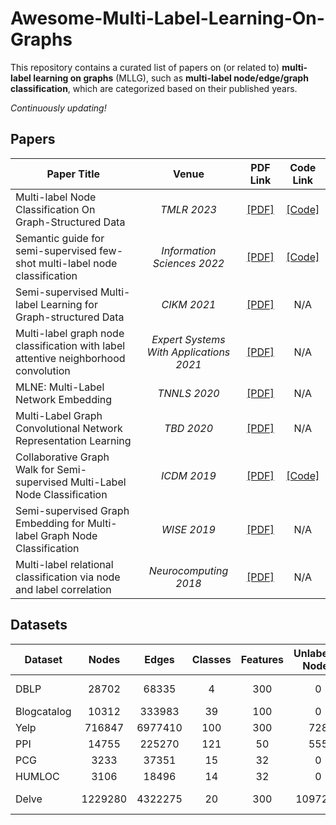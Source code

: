 # Awesome-Multi-Label-Learning-On-Graphs

This repository contains a curated list of papers on (or related to) **multi-label learning on graphs** (MLLG), such as **multi-label node/edge/graph classification**, which are categorized based on their published years.

*Continuously updating!*
## Papers
| **Paper Title** | **Venue** | **PDF Link** | **Code Link** |
| --------------- | :--------: | :--------: | :--------: | 
| Multi-label Node Classification On Graph-Structured Data | _TMLR 2023_ | [[PDF]](https://openreview.net/pdf?id=EZhkV2BjDP) | [[Code]](https://github.com/Tianqi-py/MLGNC) | 
| Semantic guide for semi-supervised few-shot multi-label node classification | _Information Sciences 2022_ | [[PDF]](https://www.sciencedirect.com/science/article/pii/S0020025522000111) | [[Code]](https://github.com/xiaolin1207/LARN) |
| Semi-supervised Multi-label Learning for Graph-structured Data | _CIKM 2021_ |[[PDF]](https://dl.acm.org/doi/10.1145/3459637.3482391) | N/A |
| Multi-label graph node classification with label attentive neighborhood convolution | _Expert Systems With Applications 2021_ | [[PDF]](https://www.sciencedirect.com/science/article/pii/S0957417421005042) | N/A |
| MLNE: Multi-Label Network Embedding | _TNNLS 2020_ | [[PDF]](https://ieeexplore.ieee.org/document/8894391) | N/A |
| Multi-Label Graph Convolutional Network Representation Learning | _TBD 2020_ | [[PDF]](https://ieeexplore.ieee.org/document/9177263) | N/A |
| Collaborative Graph Walk for Semi-supervised Multi-Label Node Classification | _ICDM 2019_ | [[PDF]](https://ieeexplore.ieee.org/document/8970680) | [[Code]](https://github.com/Uchman21/MLGW) |
| Semi-supervised Graph Embedding for Multi-label Graph Node Classification | _WISE 2019_ | [[PDF]](https://link.springer.com/chapter/10.1007/978-3-030-34223-4_35) | N/A |
| Multi-label relational classification via node and label correlation | _Neurocomputing 2018_ | [[PDF]](https://www.sciencedirect.com/science/article/pii/S0925231218302467) | N/A |

## Datasets
| **Dataset** | **Nodes** | **Edges** | **Classes** | **Features** |  **Unlabeled Nodes** | **Links** | 
| --------------- | :--------: | :--------: | :--------: | :--------: | :--------: | :--------: | 
| DBLP	| 28702 |	68335	| 4	| 300	| 0	| https://www.dropbox.com/sh/tg8nclx5gpctbmo/AADQc0YFpuVeqXhaNuUK4MMba?dl=0 |
| Blogcatalog	| 10312	| 333983	| 39 | 100 | 0 | https://figshare.com/articles/dataset/BlogCatalog_dataset/11923611 |
| Yelp | 716847 | 6977410 | 100 | 300 | 728 | https://github.com/GraphSAINT/GraphSAINT |
| PPI | 14755 | 225270 | 121 | 50 | 555 | https://github.com/GraphSAINT/GraphSAINT |
| PCG |3233	| 37351 | 15 | 32 | 0	| https://github.com/Tianqi-py/MLGNC |
| HUMLOC | 3106 | 18496 | 14 | 32 | 0 | https://github.com/Tianqi-py/MLGNC |
| Delve | 1229280 | 4322275	 | 20 | 300 | 1097289 | https://www.dropbox.com/sh/tg8nclx5gpctbmo/AADQc0YFpuVeqXhaNuUK4MMba?dl=0 |
